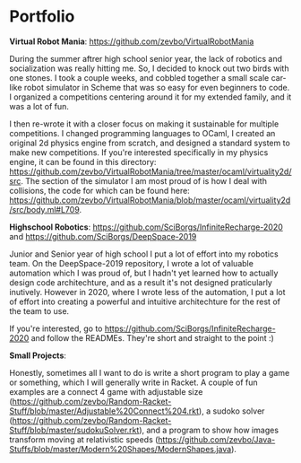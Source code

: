 # Portfolio

**Virtual Robot Mania**: https://github.com/zevbo/VirtualRobotMania

During the summer aftrer high school senior year, the lack of robotics and socialization was really hitting me. So, I decided to knock out two birds with one stones. I took a couple weeks, and cobbled together a small scale car-like robot simulator in Scheme that was so easy for even beginners to code. I organized a competitions centering around it for my extended family, and it was a lot of fun.

I then re-wrote it with a closer focus on making it sustainable for multiple competitions. I changed programming languages to OCaml, I created an original 2d physics engine from scratch, and designed a standard system to make new competitions. If you're interested specifically in my physics engine, it can be found in this directory: https://github.com/zevbo/VirtualRobotMania/tree/master/ocaml/virtuality2d/src. The section of the simulator I am most proud of is how I deal with collisions, the code for which can be found here: https://github.com/zevbo/VirtualRobotMania/blob/master/ocaml/virtuality2d/src/body.ml#L709. 

**Highschool Robotics**: https://github.com/SciBorgs/InfiniteRecharge-2020 and https://github.com/SciBorgs/DeepSpace-2019

Junior and Senior year of high school I put a lot of effort into my robotics team. On the DeepSpace-2019 repository, I wrote a lot of valuable automation which I was proud of, but I hadn't yet learned how to actually design code architechture, and as a result it's not designed praticularly inutively. However in 2020, where I wrote less of the automation, I put a lot of effort into creating a powerful and intuitive architechture for the rest of the team to use. 

If you're interested, go to https://github.com/SciBorgs/InfiniteRecharge-2020 and follow the READMEs. They're short and straight to the point :)

**Small Projects**: 

Honestly, sometimes all I want to do is write a short program to play a game or something, which I will generally write in Racket. A couple of fun examples are a connect 4 game with adjustable size (https://github.com/zevbo/Random-Racket-Stuff/blob/master/Adjustable%20Connect%204.rkt), a sudoko solver (https://github.com/zevbo/Random-Racket-Stuff/blob/master/sudokuSolver.rkt), and a program to show how images transform moving at relativistic speeds (https://github.com/zevbo/Java-Stuffs/blob/master/Modern%20Shapes/ModernShapes.java).
